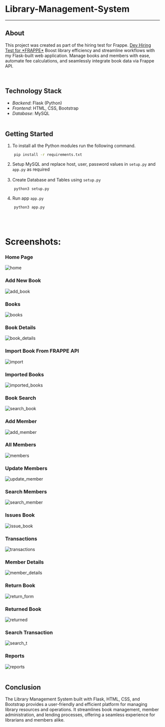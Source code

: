 # Library-Management-System
<hr>

## About
    
<p> This project was created as part of the hiring test for Frappe. <a href='https://frappe.io/dev-hiring-test'>Dev Hiring Test for *FRAPPE*</a>
    Boost library efficiency and streamline workflows with my Flask-built web application. Manage books and members with ease, automate fee calculations, and seamlessly integrate book data via Frappe API.</p><br>


## Technology Stack
- *Backend*: Flask (Python)
- *Frontend*: HTML, CSS, Bootstrap
- *Database*: MySQL<br><br>

## Getting Started
1. To install all the Python modules run the following command.
```bash
    pip install -r requirements.txt
```
2. Setup MySQL and replace host, user, password values in `setup.py` and `app.py` as required </br></br>
3. Create Database and Tables using `setup.py`
```bash
    python3 setup.py
```
4. Run app `app.py`
```bash
    python3 app.py
```
<br><br>

# **Screenshots:**

### Home Page 

![home](https://github.com/khushi8112/LMS/assets/142375893/cd39b46a-2c59-4394-9219-4ffbc5924aac)
### Add New Book
![add_book](https://github.com/khushi8112/LMS/assets/142375893/c6c4a58c-9a50-41c6-83a2-cbb5d89d3f0d)
### Books
![books](https://github.com/khushi8112/LMS/assets/142375893/56a71d68-8baf-4336-aa09-ad2c27df42af)
### Book Details
![book_details](https://github.com/khushi8112/LMS/assets/142375893/796ee185-2bda-42ba-85a2-4e562bafe510)
### Import Book From FRAPPE API
![import](https://github.com/khushi8112/LMS/assets/142375893/da3c9cff-59ea-4ae6-beb0-bc8baa4e5829)
### Imported Books 
![imported_books](https://github.com/khushi8112/LMS/assets/142375893/f839aa92-0e27-45b1-aa71-1a3d0bd86dd5)
### Book Search
![search_book](https://github.com/khushi8112/LMS/assets/142375893/20799799-0377-4a20-bbf4-6d9697f5bd97)
### Add Member
![add_member](https://github.com/khushi8112/LMS/assets/142375893/86cb3a34-7e13-4cf5-81a6-ff7f3e4deb9e)
### All Members
![members](https://github.com/khushi8112/LMS/assets/142375893/b51d154e-7582-407e-a51e-d35046f6a92d)
### Update Members
![update_member](https://github.com/khushi8112/LMS/assets/142375893/54ffd7cd-a019-43e8-9712-cf2de614482d)
### Search Members
![search_member](https://github.com/khushi8112/LMS/assets/142375893/b6c3ac64-e0e8-4d5b-90df-24914da418a5)
### Issues Book
![issue_book](https://github.com/khushi8112/LMS/assets/142375893/b7f1d88f-e081-483f-839d-b3f31e804188)
### Transactions
![transactions](https://github.com/khushi8112/LMS/assets/142375893/57739154-42d4-4567-805c-7af58ebf0129)
### Member Details
![member_details](https://github.com/khushi8112/LMS/assets/142375893/024ffd92-872c-4769-bbe0-bf018316609c)
### Return Book
![return_form](https://github.com/khushi8112/LMS/assets/142375893/936312e6-c02e-4f94-84ab-fc7375566caa)
### Returned Book
![returned](https://github.com/khushi8112/LMS/assets/142375893/7c282c73-743e-49c4-b384-037950403dcf)
### Search Transaction
![search_t](https://github.com/khushi8112/LMS/assets/142375893/5886d220-7264-4703-8673-862e04d47fbc)
### Reports
![reports](https://github.com/khushi8112/LMS/assets/142375893/6ae270a0-dbc1-4fdc-8e26-4410ec4e10a4)
<br><br>





## Conclusion
The Library Management System built with Flask, HTML, CSS, and Bootstrap provides a user-friendly and efficient platform for managing library resources and operations. It streamlines book management, member administration, and lending processes, offering a seamless experience for librarians and members alike.
